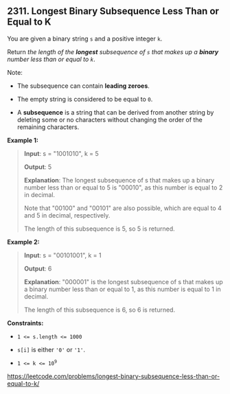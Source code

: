 ## 2311. Longest Binary Subsequence Less Than or Equal to K

You are given a binary string `s` and a positive integer `k`.

Return _the length of the **longest** subsequence of `s` that makes up a **binary** number less than or equal to `k`_.

Note:

- The subsequence can contain **leading zeroes**.

- The empty string is considered to be equal to `0`.

- A **subsequence** is a string that can be derived from another string by deleting some or no characters without changing the order of the remaining characters.

**Example 1:**
>
>**Input**: s = "1001010", k = 5
>
>**Output**: 5
>
>**Explanation**: The longest subsequence of s that makes up a binary number less than or equal to 5 is "00010", as this number is equal to 2 in decimal.
>
>Note that "00100" and "00101" are also possible, which are equal to 4 and 5 in decimal, respectively.
>
>The length of this subsequence is 5, so 5 is returned.

**Example 2:**
>
>**Input**: s = "00101001", k = 1
>
>**Output**: 6
>
>**Explanation**: "000001" is the longest subsequence of s that makes up a binary number less than or equal to 1, as this number is equal to 1 in decimal.
>
>The length of this subsequence is 6, so 6 is returned.

**Constraints:**

- `1 <= s.length <= 1000`

- `s[i]` is either `'0'` or `'1'`.

- <code>1 <= k <= 10<sup>9</sup></code>

https://leetcode.com/problems/longest-binary-subsequence-less-than-or-equal-to-k/